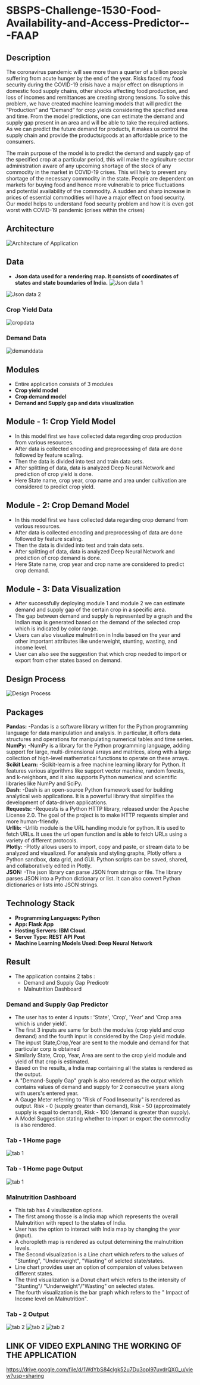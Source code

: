 # SBSPS-Challenge-1530-Food-Availability-and-Access-Predictor---FAAP

## Description
The coronavirus pandemic will see more than a quarter of a billion people suffering from acute hunger by the end of the year. Risks faced my food security during the COVID-19 crisis have a major effect on disruptions in domestic food supply chains, other shocks affecting food production, and loss of incomes and remittances are creating strong tensions.
To solve this problem, we have created machine learning models that will predict the “Production” and “Demand” for crop yields considering the specified area and time. From the model predictions, one can estimate the demand and supply gap present in an area and will be able to take the required actions. As we can predict the future demand for products, it makes us control the supply chain and provide the products/goods at an affordable price to the consumers.

The main purpose of the model is to predict the demand and supply gap of the specified crop at a particular period, this will make the agriculture sector administration aware of any upcoming shortage of the stock of any commodity in the market in COVID-19 crises. This will help to prevent any shortage of the necessary commodity in the state.
People are dependent on markets for buying food and hence more vulnerable to price fluctuations and potential availability of the commodity. A sudden and sharp increase in prices of essential commodities will have a major effect on food security. Our model helps to understand food security problem and how it is even got worst with COVID-19 pandemic (crises within the crises)

## Architecture
![Architecture of Application](https://github.com/SmartPracticeschool/SBSPS-Challenge-1530-Food-Availability-and-Access-Predictor---FAAP/blob/master/images/architecture.png)

## Data 
* **Json data used for a rendering map. It consists of coordinates of states and state boundaries of India.**
![Json data 1](https://github.com/SmartPracticeschool/SBSPS-Challenge-1530-Food-Availability-and-Access-Predictor---FAAP/blob/master/images/jsondata.png)

![Json data 2](https://github.com/SmartPracticeschool/SBSPS-Challenge-1530-Food-Availability-and-Access-Predictor---FAAP/blob/master/images/jsondata1.png)

### Crop Yield Data
![cropdata](https://github.com/SmartPracticeschool/SBSPS-Challenge-1530-Food-Availability-and-Access-Predictor---FAAP/blob/master/images/cropdata.png)
### Demand Data
![demanddata](https://github.com/SmartPracticeschool/SBSPS-Challenge-1530-Food-Availability-and-Access-Predictor---FAAP/blob/master/images/demanddata.png)
## Modules
* Entire application consists of 3 modules
* **Crop yield model**
* **Crop demand model**
* **Demand and Supply gap and data visualization**
## Module - 1: Crop Yield Model
* In this model first we have collected data regarding crop production from various resources. 
* After data is collected encoding and preprocessing of data are done followed by feature scaling.
* Then the data is divided into test and train data sets.
* After splitting of data, data is analyzed Deep Neural Network and prediction of crop yield is done.
* Here State name, crop year, crop name and area under cultivation are considered to predict crop yield.
## Module - 2: Crop Demand Model
* In this model first we have collected data regarding crop demand from various resources. 
* After data is collected encoding and preprocessing of data are done followed by feature scaling.
* Then the data is divided into test and train data sets.
* After splitting of data, data is analyzed Deep Neural Network and prediction of crop demand is done.
* Here State name, crop year and crop name are considered to predict crop demand.
## Module - 3: Data Visualization
* After successfully deploying module 1 and module 2 we can estimate demand and supply gap of the certain crop in a specific area.
* The gap between demand and supply is represented by a graph and the Indian map is generated based on the demand of the selected crop which is indicated by color range.
* Users can also visualize malnutrition in India based on the year and other important attributes like underweight, stunting, wasting, and income level.
* User can also see the suggestion that which crop needed to import or export from other states based on demand.

## Design Process

![Design Process](https://github.com/SmartPracticeschool/SBSPS-Challenge-1530-Food-Availability-and-Access-Predictor---FAAP/blob/master/images/design.png)

## Packages 
**Pandas:** -Pandas is a software library written for the Python programming language for data manipulation and analysis. In particular, it offers data structures and operations for manipulating numerical tables and time series.<br/>
**NumPy:** -NumPy is a library for the Python programming language, adding support for large, multi-dimensional arrays and matrices, along with a large collection of high-level mathematical functions to operate on these arrays.<br/>
**Scikit Learn:** -Scikit-learn is a free machine learning library for Python. It features various algorithms like support vector machine, random forests, and k-neighbors, and it also supports Python numerical and scientific libraries like NumPy and SciPy.<br/>
**Dash:** -Dash is an open-source Python framework used for building analytical web applications. It is a powerful library that simplifies the development of data-driven applications.<br/>
**Requests:** -Requests is a Python HTTP library, released under the Apache License 2.0. The goal of the project is to make HTTP requests simpler and more human-friendly.<br/>
**Urllib:** -Urllib module is the URL handling module for python. It is used to fetch URLs. It uses the url open function and is able to fetch URLs using a variety of different protocols.<br/>
**Plotly:** -Plotly allows users to import, copy and paste, or stream data to be analyzed and visualized. For analysis and styling graphs, Plotly offers a Python sandbox, data grid, and GUI. Python scripts can be saved, shared, and collaboratively edited in Plotly.<br/>
**JSON:** -The json library can parse JSON from strings or file. The library parses JSON into a Python dictionary or list. It can also convert Python dictionaries or lists into JSON strings.<br/>

## Technology Stack
* **Programming Languages: Python**
* **App: Flask App**
* **Hosting Servers: IBM Cloud.**
* **Server Type: REST API Post**
* **Machine Learning Models Used: Deep Neural Network**

## Result 
* The application contains 2 tabs :
  * Demand and Supply Gap Predicotr
  * Malnutrition Dashboard
### Demand and Supply Gap Predictor
* The user has to enter 4 inputs : 'State', 'Crop', 'Year' and 'Crop area which is under yield'.
* The first 3 inputs are same for both the modules (crop yield and crop demand) and the fourth input is considered by the Crop yield module.
* The inpust State,Crop,Year are sent to the module and demand for that particular corp is obtained
* Similarly State, Crop, Year, Area are sent to the crop yield module and yield of that crop is estimated.
* Based on the results, a India map containing all the states is rendered as  the output.
* A "Demand-Supply Gap" graph is also rendered as the output which contains values of demand and supply for 2 consecutive years along with users's entered year.
* A Gauge Meter referring to "Risk of Food Insecurity" is rendered as output. Risk - 0 (supply greater than demand), Risk - 50 (approximately supply is equal to demand), Risk - 100 (demand is greater than supply).
* A Model Suggestion stating whether to import or export the commodity is also rendered.
### Tab - 1 Home page
![tab 1](https://github.com/SmartPracticeschool/SBSPS-Challenge-1530-Food-Availability-and-Access-Predictor---FAAP/blob/master/images/tab1.png)
### Tab - 1 Home page Output
![tab 1](https://github.com/SmartPracticeschool/SBSPS-Challenge-1530-Food-Availability-and-Access-Predictor---FAAP/blob/master/images/tab1output.png)
### Malnutrition Dashboard
* This tab has 4 visuliazation options.
* The first among thosse is a India map which represents the overall Malnutrition with repect to the states of India.
* User has the option to interact with India map by changing the year (input).
* A choropleth map is rendered as output determining the malnutrition levels.
* The Second visualization is a Line chart which refers to the values of "Stunting", "Underweight", "Wasting" of selcted state/states. 
* Line chart provides user an option of comparsion of values between different states.
* The third visualization is a Donut chart which refers to the intensity of "Stunting"/ "Underweight"/"Wasting" on selected states.
* The fourth visualization is the bar graph which refers to the " Impact of Income level on Malnutrition".
### Tab - 2 Output
![tab 2](https://github.com/SmartPracticeschool/SBSPS-Challenge-1530-Food-Availability-and-Access-Predictor---FAAP/blob/master/images/tab2map.png)
![tab 2](https://github.com/SmartPracticeschool/SBSPS-Challenge-1530-Food-Availability-and-Access-Predictor---FAAP/blob/master/images/tab2charts.png)
![tab 2](https://github.com/SmartPracticeschool/SBSPS-Challenge-1530-Food-Availability-and-Access-Predictor---FAAP/blob/master/images/tab2malnutrition.png)


## LINK OF VIDEO EXPLANING THE WORKING OF THE APPLICATION
https://drive.google.com/file/d/1WdYbS84clgk52u7Du3opI97uvdrQXG_u/view?usp=sharing

